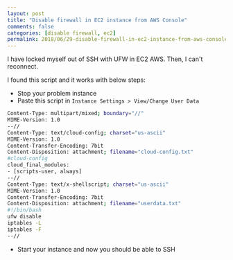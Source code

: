 ```yaml
---
layout: post
title: "Disable firewall in EC2 instance from AWS Console"
comments: false
categories: [disable firewall, ec2]
permalink: 2018/06/29-disable-firewall-in-ec2-instance-from-aws-console
---
```


I have locked myself out of SSH with UFW in EC2 AWS. Then, I can't reconnect.

I found this script and it works with below steps:

- Stop your problem instance
- Paste this script in `Instance Settings > View/Change User Data`

```sh
Content-Type: multipart/mixed; boundary="//"
MIME-Version: 1.0
--//
Content-Type: text/cloud-config; charset="us-ascii"
MIME-Version: 1.0
Content-Transfer-Encoding: 7bit
Content-Disposition: attachment; filename="cloud-config.txt"
#cloud-config
cloud_final_modules:
- [scripts-user, always]
--//
Content-Type: text/x-shellscript; charset="us-ascii"
MIME-Version: 1.0
Content-Transfer-Encoding: 7bit
Content-Disposition: attachment; filename="userdata.txt"
#!/bin/bash
ufw disable
iptables -L
iptables -F
--//
```

- Start your instance and now you should be able to SSH
